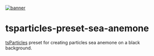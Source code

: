 [![banner](https://particles.js.org/images/banner2.png)](https://particles.js.org)

# tsparticles-preset-sea-anemone

[tsParticles](https://github.com/matteobruni/tsparticles) preset for creating particles sea anemone on a black background.
